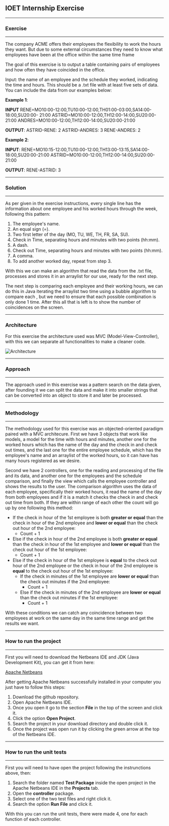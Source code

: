 ## **IOET Internship Exercise**
---
### **Exercise**
---
The company ACME offers their employees the flexibility to work the hours they want. But due to some external circumstances they need to know what employees have been at the office within the same time frame

The goal of this exercise is to output a table containing pairs of employees and how often they have coincided in the office.

Input: the name of an employee and the schedule they worked, indicating the time and hours. This should be a .txt file with at least five sets of data. You can include the data from our examples below:

**Example 1**:

**INPUT**
RENE=MO10:00-12:00,TU10:00-12:00,TH01:00-03:00,SA14:00-18:00,SU20:00- 21:00
ASTRID=MO10:00-12:00,TH12:00-14:00,SU20:00-21:00
ANDRES=MO10:00-12:00,TH12:00-14:00,SU20:00-21:00

**OUTPUT**:
ASTRID-RENE: 2
ASTRID-ANDRES: 3
RENE-ANDRES: 2

**Example 2**:

**INPUT**:
RENE=MO10:15-12:00,TU10:00-12:00,TH13:00-13:15,SA14:00-18:00,SU20:00-21:00
ASTRID=MO10:00-12:00,TH12:00-14:00,SU20:00-21:00

**OUTPUT**:
RENE-ASTRID: 3

---
### **Solution**
---
As per given in the exercise instructions, every single line has the information about one employee and his worked hours through the week, following this pattern:

  1. The employee's name.
  2. An equal sign (=).
  3. Two first letter of the day (MO, TU, WE, TH, FR, SA, SU).
  4. Check in Time, separating hours and minutes with two points (hh:mm).
  5. A dash.
  6. Check out Time, separating hours and minutes with two points (hh:mm).
  7. A comma.
  8. To add another worked day, repeat from step 3.

With this we can make an algorithm that read the data from the .txt file, processes and stores it in an arraylist for our use, ready for the next step.

The next step is comparing each employee and their working hours, we can do this in Java iterating the arraylist two time using a bubble algorithm to compare each , but we need to ensure that each possible combination is only done 1 time. After this all that is left is to show the number of coincidences on the screen.  

---
### **Architecture**
For this exercise the architecture used was MVC (Model-View-Controller), with this we can separate all functionalities to make a cleaner code.

![Architecture](https://github.com/kmzurita/ACME_Internship_Exercise/blob/main/images/Architecture.jpeg)

---
### **Approach**
---
The approach used in this exercise was a pattern search on the data given, after founding it we can split the data and make it into smaller strings that can be converted into an object to store it and later be processed.

---
### **Methodology**
---
The methodology used for this exercise was an objected-oriented paradigm paired with a MVC architecure. First we have 3 objects that work like models, a model for the time with hours and minutes, another one for the worked hours which has the name of the day and the check in and check out times, and the last one for the entire employee schedule, which has the employee's name and an arraylist of the worked hours, so it can have has many hours registered as we desire.

Second we have 2 controllers, one for the reading and processing of the file and its data, and another one for the employees and the schedule comparison, and finally the view which calls the employee controller and shows the results to the user. The comparison algorithm uses the data of each employee, specifically their worked hours, it read the name of the day from both employees and if it is a match it checks the check in and check out time from both. If they are within range of each other the count will go up by one following this method:

  * If the check in hour of the 1st employee is both **greater or equal** than the check in hour of the 2nd employee and **lower or equal** than the check out hour of the 2nd employee:
    * Count + 1 
  * Else if the check in hour of the 2nd employee is both **greater or equal** than the check in hour of the 1st employee and **lower or equal** than the check out hour of the 1st employee:
    * Count + 1
  * Else if the check in hour of the 1st employee is **equal** to the check out hour of the 2nd employee or the check in hour of the 2nd employee is **equal** to the check out hour of the 1st employee:
    * If the check in minutes of the 1st employee are **lower or equal** than the check out minutes if the 2nd employee:
      * Count + 1
    * Else if the check in minutes of the 2nd employee are **lower or equal** than the check out minutes if the 1st employee:
      * Count + 1

With these conditions we can catch any coincidence between two employees at work on the same day in the same time range and get the results we want.

---
### **How to run the project**
---
First you will need to download the Netbeans IDE and JDK (Java Development Kit), you can get it from here:

  [Apache Netbeans](https://netbeans.apache.org/download/index.html "Apache Netbeans")

After getting Apache Netbeans successfully installed in your computer you just have to follow this steps:

  1. Download the github repository.
  2. Open Apache Netbeans IDE.
  3. Once you open it go to the section **File** in the top of the screen and click it.
  4. Click the option **Open Project**.
  5. Search the project in your download directory and double click it.
  6. Once the project was open run it by clicking the green arrow at the top of the Netbeans IDE.

---
### **How to run the unit tests**
---
First you will need to have open the project following the instrunctions above, then:

  1. Search the folder named **Test Package** inside the open project in the Apache Netbeans IDE in the **Projects** tab.
  2. Open the **controller** package.
  3. Select one of the two test files and right click it.
  4. Search the option **Run File** and click it.

With this you can run the unit tests, there were made 4, one for each function of each controller.
